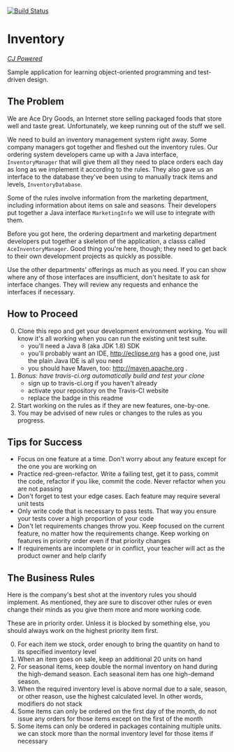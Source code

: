 [![Build Status](https://travis-ci.org/ChandlerG/learn-inventory.svg?branch=master)](https://travis-ci.org/ChandlerG/learn-inventory)

# Inventory

[_CJ Powered_](https://engineering.cj.com)

Sample application for learning object-oriented programming and test-driven
design.

## The Problem

We are Ace Dry Goods, an Internet store selling packaged foods that store
well and taste great. Unfortunately, we keep running out of the stuff we
sell.

We need to build an inventory management system right away. Some company
managers got together and fleshed out the inventory rules. Our ordering
system developers came up with a Java interface, `InventoryManager` that
will give them all they need to place orders each day as long as we
implement it according to the rules.  They also gave us an interface to
the database they've been using to manually track items and levels,
`InventoryDatabase`.

Some of the rules involve information from the marketing department,
including information about items on sale and seasons. Their developers
put together a Java interface `MarketingInfo` we will use to integrate
with them.

Before you got here, the ordering department and marketing department
developers put together a skeleton of the application, a classs called
`AceInventoryManager`. Good thing you're here, though; they need to get
back to their own development projects as quickly as possible.

Use the other departments' offerings as much as you need. If you can show
where any of those interfaces are insufficient, don't hesitate to ask for
interface changes. They will review any requests and enhance the interfaces
if necessary.


## How to Proceed

0. Clone this repo and get your development environment working. You will
know it's all working when you can run the existing unit test suite.
    - you'll need a Java 8 (aka JDK 1.8) SDK
    - you'll probably want an IDE, http://eclipse.org has a good one, just the plain Java IDE is all you need
    - you should have Maven, too: http://maven.apache.org .
0. _Bonus: have travis-ci.org automatically build and test your clone_
    - sign up to travis-ci.org if you haven't already
    - activate your repository on the Travis-CI website
    - replace the badge in this readme
0. Start working on the rules as if they are new features, one-by-one.
0. You may be advised of new rules or changes to the rules as you progress.

## Tips for Success

- Focus on one feature at a time. Don't worry about any feature except for
the one you are working on
- Practice red-green-refactor. Write a failing test, get it to pass, commit
the code, refactor if you like, commit the code. Never refactor when you are
not passing
- Don't forget to test your edge cases. Each feature may require several unit
tests
- Only write code that is necessary to pass tests. That way you ensure your
tests cover a high proportion of your code
- Don't let requirements changes throw you. Keep focused on the current
feature, no matter how the requirements change. Keep working on features in
priority order even if that priority changes
- If requirements are incomplete or in conflict, your teacher will act as
the product owner and help clarify

## The Business Rules

Here is the company's best shot at the inventory rules
you should implement. As mentioned, they are sure to discover other rules or
even change their minds as you give them more and more working code.

These are in priority order. Unless it is blocked by something else, you
should always work on the highest priority item first.

0. For each item we stock, order enough to bring the quantity on hand to its
specified inventory level
0. When an item goes on sale, keep an additional 20 units on hand
0. For seasonal items, keep double the normal inventory on hand during the
high-demand season. Each seasonal item has one high-demand season.
0. When the required inventory level is above normal due to a sale, season,
or other reason, use the highest calculated level. In other words, modifiers
do not stack
0. Some items can only be ordered on the first day of the month, do not issue
any orders for those items except on the first of the month
0. Some items can only be ordered in packages containing multiple units. we
can stock more than the normal inventory level for those items if necessary
